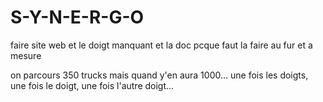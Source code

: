 # S-Y-N-E-R-G-O

faire site web et le doigt manquant et la doc pcque faut la faire au fur et a mesure

on parcours 350 trucks mais quand y'en aura 1000... une fois les doigts, une fois le doigt, une fois l'autre doigt...


